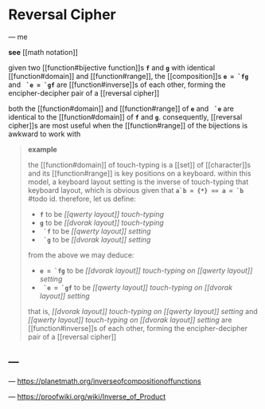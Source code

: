# Reversal Cipher

&mdash; me

**see** [[math notation]]

given two [[function#bijective function]]s **`f`** and **`g`** with identical [[function#domain]] and [[function#range]], the [[composition]]s **``e = `fg``** and **`` `e = `gf``** are [[function#inverse]]s of each other, forming the encipher-decipher pair of a [[reversal cipher]]

both the [[function#domain]] and [[function#range]] of **`e`** and **`` `e``** are identical to the [[function#domain]] of **`f`** and **`g`**. consequently, [[reversal cipher]]s are most useful when the [[function#range]] of the bijections is awkward to work with

> **example**
>
> the [[function#domain]] of touch-typing is a [[set]] of [[character]]s and its [[function#range]] is key positions on a keyboard. within this model, a keyboard layout setting is the inverse of touch-typing that keyboard layout, which is obvious given that **``a`b = {*} == a = `b``** #todo id. therefore, let us define:
>
> - **`f`** to be _[[qwerty layout]] touch-typing_
> - **`g`** to be _[[dvorak layout]] touch-typing_
> - **`` `f``** to be _[[qwerty layout]] setting_
> - **`` `g``** to be _[[dvorak layout]] setting_
>
> from the above we may deduce:
>
> - **``e = `fg``** to be _[[dvorak layout]] touch-typing on [[qwerty layout]] setting_
> - **`` `e = `gf``** to be _[[qwerty layout]] touch-typing on [[dvorak layout]] setting_
>
> that is, _[[dvorak layout]] touch-typing on [[qwerty layout]] setting_ and _[[qwerty layout]] touch-typing on [[dvorak layout]] setting_ are [[function#inverse]]s of each other, forming the encipher-decipher pair of a [[reversal cipher]]

## &mdash;

&mdash; <https://planetmath.org/inverseofcompositionoffunctions>

&mdash; <https://proofwiki.org/wiki/Inverse_of_Product>
